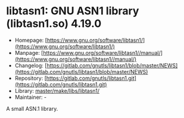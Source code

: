 # libtasn1: GNU ASN1 library (libtasn1.so) 4.19.0
  - Homepage: [https://www.gnu.org/software/libtasn1/](https://www.gnu.org/software/libtasn1/)
  - Manpage: [https://www.gnu.org/software/libtasn1//manual/](https://www.gnu.org/software/libtasn1//manual/)
  - Changelog: [https://gitlab.com/gnutls/libtasn1/blob/master/NEWS](https://gitlab.com/gnutls/libtasn1/blob/master/NEWS)
  - Repository: [https://gitlab.com/gnutls/libtasn1.git](https://gitlab.com/gnutls/libtasn1.git)
  - Library: [master/make/libs/libtasn1/](https://github.com/Freetz-NG/freetz-ng/tree/master/make/libs/libtasn1/)
  - Maintainer: -

A small ASN.1 library.

